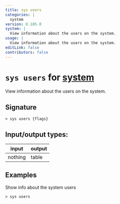 ```yaml
---
title: sys users
categories: |
  system
version: 0.105.0
system: |
  View information about the users on the system.
usage: |
  View information about the users on the system.
editLink: false
contributors: false
---
```

<!-- This file is automatically generated. Please edit the command in https://github.com/nushell/nushell instead. -->

# `sys users` for [system](/commands/categories/system.md)

<div class='command-title'>View information about the users on the system.</div>

## Signature

```> sys users {flags} ```


## Input/output types:

| input   | output |
| ------- | ------ |
| nothing | table  |
## Examples

Show info about the system users
```nu
> sys users

```
